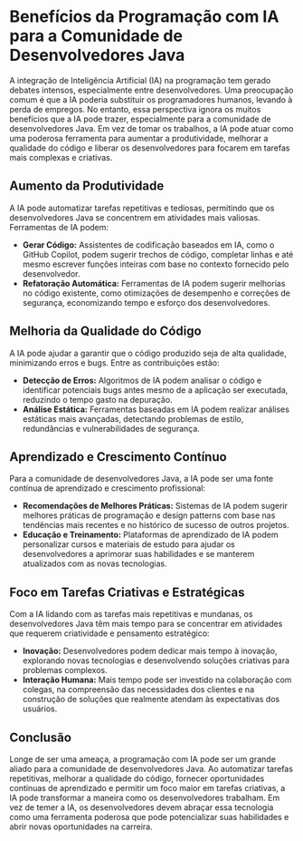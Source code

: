 # Benefícios da Programação com IA para a Comunidade de Desenvolvedores Java

A integração de Inteligência Artificial (IA) na programação tem gerado debates intensos, especialmente entre desenvolvedores. Uma preocupação comum é que a IA poderia substituir os programadores humanos, levando à perda de empregos. No entanto, essa perspectiva ignora os muitos benefícios que a IA pode trazer, especialmente para a comunidade de desenvolvedores Java. Em vez de tomar os trabalhos, a IA pode atuar como uma poderosa ferramenta para aumentar a produtividade, melhorar a qualidade do código e liberar os desenvolvedores para focarem em tarefas mais complexas e criativas.

## Aumento da Produtividade

A IA pode automatizar tarefas repetitivas e tediosas, permitindo que os desenvolvedores Java se concentrem em atividades mais valiosas. Ferramentas de IA podem:

- **Gerar Código:** Assistentes de codificação baseados em IA, como o GitHub Copilot, podem sugerir trechos de código, completar linhas e até mesmo escrever funções inteiras com base no contexto fornecido pelo desenvolvedor.
- **Refatoração Automática:** Ferramentas de IA podem sugerir melhorias no código existente, como otimizações de desempenho e correções de segurança, economizando tempo e esforço dos desenvolvedores.

## Melhoria da Qualidade do Código

A IA pode ajudar a garantir que o código produzido seja de alta qualidade, minimizando erros e bugs. Entre as contribuições estão:

- **Detecção de Erros:** Algoritmos de IA podem analisar o código e identificar potenciais bugs antes mesmo de a aplicação ser executada, reduzindo o tempo gasto na depuração.
- **Análise Estática:** Ferramentas baseadas em IA podem realizar análises estáticas mais avançadas, detectando problemas de estilo, redundâncias e vulnerabilidades de segurança.

## Aprendizado e Crescimento Contínuo

Para a comunidade de desenvolvedores Java, a IA pode ser uma fonte contínua de aprendizado e crescimento profissional:

- **Recomendações de Melhores Práticas:** Sistemas de IA podem sugerir melhores práticas de programação e design patterns com base nas tendências mais recentes e no histórico de sucesso de outros projetos.
- **Educação e Treinamento:** Plataformas de aprendizado de IA podem personalizar cursos e materiais de estudo para ajudar os desenvolvedores a aprimorar suas habilidades e se manterem atualizados com as novas tecnologias.

## Foco em Tarefas Criativas e Estratégicas

Com a IA lidando com as tarefas mais repetitivas e mundanas, os desenvolvedores Java têm mais tempo para se concentrar em atividades que requerem criatividade e pensamento estratégico:

- **Inovação:** Desenvolvedores podem dedicar mais tempo à inovação, explorando novas tecnologias e desenvolvendo soluções criativas para problemas complexos.
- **Interação Humana:** Mais tempo pode ser investido na colaboração com colegas, na compreensão das necessidades dos clientes e na construção de soluções que realmente atendam às expectativas dos usuários.

## Conclusão

Longe de ser uma ameaça, a programação com IA pode ser um grande aliado para a comunidade de desenvolvedores Java. Ao automatizar tarefas repetitivas, melhorar a qualidade do código, fornecer oportunidades contínuas de aprendizado e permitir um foco maior em tarefas criativas, a IA pode transformar a maneira como os desenvolvedores trabalham. Em vez de temer a IA, os desenvolvedores devem abraçar essa tecnologia como uma ferramenta poderosa que pode potencializar suas habilidades e abrir novas oportunidades na carreira.
